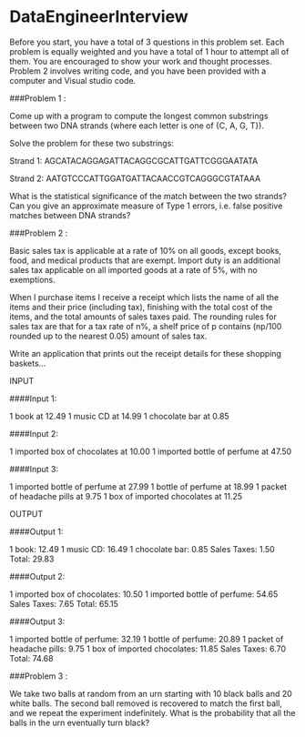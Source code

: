# DataEngineerInterview

Before you start, you have a total of 3 questions in this problem set. Each problem is equally weighted and you have a total of 1 hour to attempt all of them. You are encouraged to show your work and thought processes. Problem 2 involves writing code, and you have been provided with a computer and Visual studio code.

###Problem 1 :

Come up with a program to compute the longest common substrings between two DNA strands (where each letter is one of {C, A, G, T}). 

Solve the problem for these two substrings:

Strand 1: AGCATACAGGAGATTACAGGCGCATTGATTCGGGAATATA

Strand 2: AATGTCCCATTGGATGATTACAACCGTCAGGGCGTATAAA

What is the statistical significance of the match between the two strands? 
Can you give an approximate measure of Type 1 errors, i.e. false positive matches between DNA strands?

###Problem 2 :

Basic sales tax is applicable at a rate of 10% on all goods, except books, food, and medical products that are exempt. Import duty is an additional sales tax applicable on all imported goods at a rate of 5%, with no exemptions.

When I purchase items I receive a receipt which lists the name of all the items and their price (including tax), finishing with the total cost of the items, and the total amounts of sales taxes paid. The rounding rules for sales tax are that for a tax rate of n%, a shelf price of p contains (np/100 rounded up to the nearest 0.05) amount of sales tax.

Write an application that prints out the receipt details for these shopping baskets...

INPUT

####Input 1:

1 book at 12.49
1 music CD at 14.99
1 chocolate bar at 0.85

####Input 2:

1 imported box of chocolates at 10.00
1 imported bottle of perfume at 47.50

####Input 3:

1 imported bottle of perfume at 27.99
1 bottle of perfume at 18.99
1 packet of headache pills at 9.75
1 box of imported chocolates at 11.25

OUTPUT

####Output 1:

1 book: 12.49
1 music CD: 16.49
1 chocolate bar: 0.85
Sales Taxes: 1.50
Total: 29.83

####Output 2:

1 imported box of chocolates: 10.50
1 imported bottle of perfume: 54.65
Sales Taxes: 7.65
Total: 65.15

####Output 3:

1 imported bottle of perfume: 32.19
1 bottle of perfume: 20.89
1 packet of headache pills: 9.75
1 box of imported chocolates: 11.85
Sales Taxes: 6.70
Total: 74.68

###Problem 3 :

We take two balls at random from an urn starting with 10 black balls and 20 white
balls. The second ball removed is recovered to match the first ball, and we repeat
the experiment indefinitely. What is the probability that all the balls in the urn
eventually turn black?
